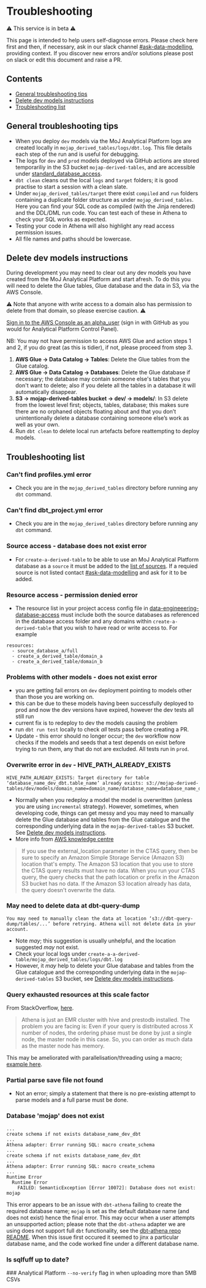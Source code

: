 # Troubleshooting

⚠️ This service is in beta ⚠️

This page is intended to help users self-diagnose errors. Please check here first and then, if necessary, ask in our slack channel [#ask-data-modelling](https://asdslack.slack.com/archives/C03J21VFHQ9), providing context. If you discover new errors and/or solutions please post on slack or edit this document and raise a PR.

## Contents
- [General troubleshooting tips](#general-troubleshooting-tips)
- [Delete dev models instructions](#delete-dev-models-instructions)
- [Troubleshooting list](#troubleshooting-list)


## General troubleshooting tips
- When you deploy `dev` models via the MoJ Analytical Platform logs are created locally in `mojap_derived_tables/logs/dbt.log`. This file details each step of the run and is useful for debugging.
- The logs for `dev` and `prod` models deployed via GitHub actions are stored temporariliy in the S3 bucket `mojap-derived-tables`, and are accessible under [standard_database_access](https://github.com/moj-analytical-services/data-engineering-database-access/blob/main/project_access/standard_database_access.yaml).
- `dbt clean` cleans out the local `logs` and `target` folders; it is good  practise to start a session with a clean slate.
- Under `mojap_derived_tables/target` there exist `compiled` and `run` folders containing a duplicate folder structure as under `mojap_derived_tables`. Here you can find your SQL code as compiled (with the Jinja rendered) and the DDL/DML run code. You can test each of these in Athena to check your SQL works as expected. 
- Testing your code in Athena will also highlight any read access permission issues.
- All file names and paths should be lowercase.

## Delete dev models instructions
During development you may need to clear out any dev models you have created from the MoJ Analytical Platform and start afresh. To do this you will need to delete the Glue tables, Glue database and the data in S3, via the AWS Console.

⚠️ Note that anyone with write access to a domain also has permission to delete from that domain, so please exercise caution. ⚠️

[Sign in to the AWS Console as an alpha_user](http://aws.services.analytical-platform.service.justice.gov.uk) (sign in with GitHub as you would for Analytical Platform Control Panel).

NB: You may not have permission to access AWS Glue and action steps 1 and 2, if you do great (as this is tidier), if not, please proceed from step 3.

1. **AWS Glue → Data Catalog → Tables**: Delete the Glue tables from the Glue catalog.
2. **AWS Glue → Data Catalog → Databases**: Delete the Glue database if necessary; the database may contain someone else's tables that you don't want to delete; also if you delete all the tables in a database it will automatically disappear.
3. **S3 → mojap-derived-tables bucket → dev/ → models/**: In S3 delete from the lowest level first; objects, tables, database; this makes sure there are no orphaned objects floating about and that you don’t unintentionally delete a database containing someone else’s work as well as your own.
4. Run `dbt clean` to delete local run artefacts before reattempting to deploy models.




## Troubleshooting list

### Can't find profiles.yml error
- Check you are in the `mojap_derived_tables` directory before running any `dbt` command. 


### Can't find dbt_project.yml error
- Check you are in the `mojap_derived_tables` directory before running any `dbt` command. 


### Source access - database does not exist error
- For `create-a-derived-table` to be able to use an MoJ Analytical Platform database as a `source` it must be added to the [list of sources](https://github.com/moj-analytical-services/create-a-derived-table/tree/main/mojap_derived_tables/models/sources). If a requied source is not listed contact [#ask-data-modelling](https://asdslack.slack.com/archives/C03J21VFHQ9) and ask for it to be added.


### Resource access - permission denied error
- The resource list in your project access config file in [data-engineeering-database-access](https://github.com/moj-analytical-services/data-engineering-database-access/tree/main/project_access) must include both the source databases as referenced in the database access folder and any domains within `create-a-derived-table` that you wish to have read or write access to. For example
```
resources:
  - source_database_a/full
  - create_a_derived_table/domain_a
  - create_a_derived_table/domain_b
```


### Problems with other models - does not exist error
- you are getting fail errors on `dev` deployment pointing to models other than those you are working on.
- this can be due to these models having been successfully deployed to prod and now the dev versions have expired, however the dev tests all still run
- current fix is to redeploy to dev the models causing the problem
- run `dbt run test` locally to check *all* tests pass before creating a PR.
- Update - this error should no longer occur; the `dev` workflow now checks if the models and seeds that a test depends on exist before trying to run them, any that do not are excluded. All tests run in `prod`.


### Overwrite error in `dev` - HIVE_PATH_ALREADY_EXISTS
```
HIVE_PATH_ALREADY_EXISTS: Target directory for table ‘database_name_dev_dbt.table_name’ already exists: s3://mojap-derived-tables/dev/models/domain_name=domain_name/database_name=database_name_dev_dbt/table_name=table_name. 
```
- Normally when you redeploy a model the model is overwritten (unless you are using `incremental` strategy). However, sometimes, when developing code, things can get messy and you may need to manually delete the Glue database and tables from the Glue catalogue and the corresponding underlying data in the `mojap-derived-tables` S3 bucket. See [Delete dev models instructions](#delete-dev-models-instructions).
- More info from [AWS knowledge centre](https://aws.amazon.com/premiumsupport/knowledge-center/athena-hive-path-already-exists/)

>If you use the external_location parameter in the CTAS query, then be sure to specify an Amazon Simple Storage Service (Amazon S3) location that's empty. The Amazon S3 location that you use to store the CTAS query results must have no data. When you run your CTAS query, the query checks that the path location or prefix in the Amazon S3 bucket has no data. If the Amazon S3 location already has data, the query doesn't overwrite the data.


### May need to delete data at dbt-query-dump
```
You may need to manually clean the data at location ‘s3://dbt-query-dump/tables/...’ before retrying. Athena will not delete data in your account.
```
- Note *may*; this suggestion is usually unhelpful, and the location suggested *may* not exist.
- Check your local logs under `create-a-a-derived-table/mojap_derived_tables/logs/dbt.log` 
- However, it *may* help to delete your Glue database and tables from the Glue catalogue and the corresponding underlying data in the `mojap-derived-tables` S3 bucket, see [Delete dev models instructions](#delete-dev-models-instructions).


### Query exhausted resources at this scale factor
From StackOverflow, [here](https://stackoverflow.com/questions/54375913/athena-query-exhausted-resources-at-scale-factor).

> Athena is just an EMR cluster with hive and prestodb installed. The problem you are facing is: Even if your query is distributed across X number of nodes, the ordering phase must be done by just a single node, the master node in this case. So, you can order as much data as the master node has memory.

This may be ameliorated with parallelisation/threading using a macro; [example here](https://github.com/moj-analytical-services/create-a-derived-table/blob/main/mojap_derived_tables/macros/generic/CJS_priority_projects/CJS_priority_projects__parallel_thread.sql).

### Partial parse save file not found
- Not an error; simply a statement that there is no pre-existing attempt to parse models and a full parse must be done.


### Database 'mojap' does not exist
```
...
create schema if not exists database_name_dev_dbt
...
Athena adapter: Error running SQL: macro create_schema
...
create schema if not exists database_name_dev_dbt
...
Athena adapter: Error running SQL: macro create_schema
...
Runtime Error
  Runtime Error
    FAILED: SemanticException [Error 10072]: Database does not exist: mojap
```
This error appears to be an issue with `dbt-athena` failing to create the required database name; `mojap` is set as the default database name (and does not exist) hence the final error. This may occur when a user attempts an unsupported action; please note that the `dbt-athena` adapter we are using does not support full `dbt` functionality, see the [dbt-athena repo README](https://github.com/ministryofjustice/dbt-athena). When this issue first occured it seemed to jinx a particular database name, and the code worked fine under a different database name.


### Is sqlfuff up to date?


### Analytical Platform `--no-verify` flag in when uploading more than 5MB CSVs

